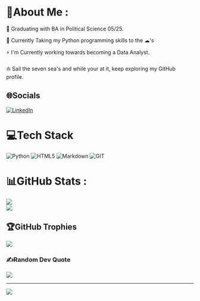 # 💫About Me :
🍎 Graduating with BA in Political Science 05/25.

🐍 Currently Taking my Python programming skills to the ☁'s

⚡ I'm Currently working towards becoming a Data Analyst.

⛵ Sail the seven sea's and while your at it, keep exploring my
GitHub profile.


## 🌐Socials
[![LinkedIn](https://img.shields.io/badge/LinkedIn-%230077B5.svg?logo=linkedin&logoColor=white)](https://linkedin.com/in/https://www.linkedin.com/in/dean-lour-78755833b/) 

# 💻Tech Stack
![Python](https://img.shields.io/badge/python-3670A0?style=plastic&logo=python&logoColor=ffdd54)  ![HTML5](https://img.shields.io/badge/html5-%23E34F26.svg?style=plastic&logo=html5&logoColor=white) ![Markdown](https://img.shields.io/badge/markdown-%23000000.svg?style=plastic&logo=markdown&logoColor=white)  ![GIT](https://gcdnb.pbrd.co/images/seDu0ukSwEDu.png?o=1)
# 📊GitHub Stats :
![](https://github-readme-stats.vercel.app/api?username=SouDLour&theme=blue-green&hide_border=true&include_all_commits=true&count_private=true)<br/>
![](https://github-readme-stats.vercel.app/api/top-langs/?username=SouDLour&theme=blue-green&hide_border=true&include_all_commits=true&count_private=true&layout=compact)

## 🏆GitHub Trophies
![](https://github-trophies.vercel.app/?username=SouDLour&theme=radical&no-frame=false&no-bg=false&margin-w=4)

### ✍️Random Dev Quote
![](https://quotes-github-readme.vercel.app/api?type=vetical&theme=gruvbox)

---
[![](https://visitcount.itsvg.in/api?id=SouDLour&icon=9&color=0)](https://visitcount.itsvg.in)
